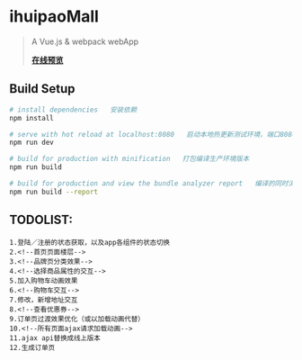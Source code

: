 # ihuipaoMall

> A Vue.js & webpack webApp
> 
> [**在线预览**](http://t.cn/R6kFNhV)

## Build Setup

``` bash
# install dependencies   安装依赖
npm install

# serve with hot reload at localhost:8080   启动本地热更新测试环境，端口8080
npm run dev

# build for production with minification   打包编译生产环境版本
npm run build

# build for production and view the bundle analyzer report   编译的同时浏览打包分析报告
npm run build --report
```

## TODOLIST: 
    1.登陆／注册的状态获取，以及app各组件的状态切换
    2.<!--首页页面楼层-->
    3.<!--品牌页分类效果-->
    4.<!--选择商品属性的交互-->
    5.加入购物车动画效果
    6.<!--购物车交互-->
    7.修改，新增地址交互
    8.<!--查看优惠券-->
    9.订单页过渡效果优化（或以加载动画代替）
    10.<!--所有页面ajax请求加载动画-->
    11.ajax api替换成线上版本
    12.生成订单页
